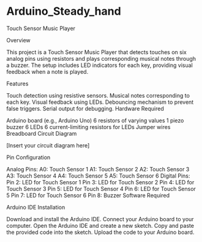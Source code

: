 # Arduino_Steady_hand

Touch Sensor Music Player

Overview

This project is a Touch Sensor Music Player that detects touches on six analog pins using resistors and plays corresponding musical notes through a buzzer. The setup includes LED indicators for each key, providing visual feedback when a note is played.

Features

Touch detection using resistive sensors.
Musical notes corresponding to each key.
Visual feedback using LEDs.
Debouncing mechanism to prevent false triggers.
Serial output for debugging.
Hardware Required

Arduino board (e.g., Arduino Uno)
6 resistors of varying values
1 piezo buzzer
6 LEDs
6 current-limiting resistors for LEDs
Jumper wires
Breadboard
Circuit Diagram

[Insert your circuit diagram here]

Pin Configuration

Analog Pins:
A0: Touch Sensor 1
A1: Touch Sensor 2
A2: Touch Sensor 3
A3: Touch Sensor 4
A4: Touch Sensor 5
A5: Touch Sensor 6
Digital Pins:
Pin 2: LED for Touch Sensor 1
Pin 3: LED for Touch Sensor 2
Pin 4: LED for Touch Sensor 3
Pin 5: LED for Touch Sensor 4
Pin 6: LED for Touch Sensor 5
Pin 7: LED for Touch Sensor 6
Pin 8: Buzzer
Software Required

Arduino IDE
Installation

Download and install the Arduino IDE.
Connect your Arduino board to your computer.
Open the Arduino IDE and create a new sketch.
Copy and paste the provided code into the sketch.
Upload the code to your Arduino board.
